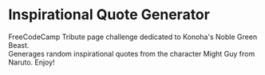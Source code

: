 # Inspirational Quote Generator
 FreeCodeCamp Tribute page challenge dedicated to Konoha's Noble Green Beast.
 <br />
 Generages random inspirational quotes from the character Might Guy from Naruto. Enjoy!
